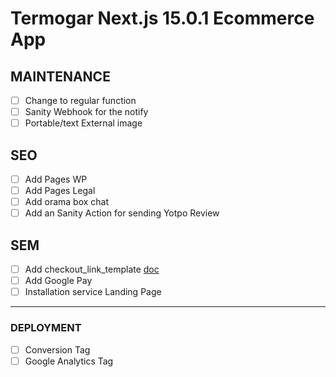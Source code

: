 # Termogar Next.js 15.0.1 Ecommerce App

## MAINTENANCE

- [ ] Change to regular function
- [ ] Sanity Webhook for the notify
- [ ] Portable/text External image

## SEO

- [ ] Add Pages WP
- [ ] Add Pages Legal
- [ ] Add orama box chat
- [ ] Add an Sanity Action for sending Yotpo Review

## SEM

- [ ] Add checkout_link_template [doc](https://support.google.com/merchants/answer/13580733?sjid=9673701225904806725-EU)
- [ ] Add Google Pay
- [ ] Installation service Landing Page

---

### DEPLOYMENT

- [ ] Conversion Tag
- [ ] Google Analytics Tag
